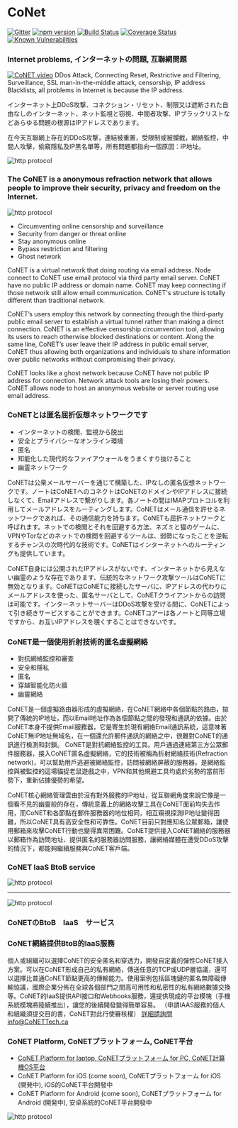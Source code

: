 # CoNet
[![Gitter](https://img.shields.io/badge/chat-on%20gitter-blue.svg)](https://gitter.im/QTGate/Lobby)
[![npm version](https://badge.fury.io/js/conet.svg)](https://badge.fury.io/js/conet)
[![Build Status](https://travis-ci.org/QTGate/CoNET.svg?branch=master)](https://travis-ci.org/QTGate/CoNET)
[![Coverage Status](https://coveralls.io/repos/github/QTGate/CoNET/badge.svg?branch=master)](https://coveralls.io/github/QTGate/CoNET?branch=master)
[![Known Vulnerabilities](https://snyk.io/test/github/qtgate/conet/badge.svg?targetFile=package.json)](https://snyk.io/test/github/qtgate/conet?targetFile=package.json)

### Internet problems, インターネットの問題, 互聯網問題
[![CoNET video](/resources/CoNETVideo.png?raw=true)](http://www.youtube.com/watch?v=RPKsYLI-4jU)
DDos Attack, Connecting Reset, Restrictive and Filtering, Surveillance, SSL man-in-the-middle attack, censorship, IP address Blacklists, all problems in Internet is because the IP address.

インターネット上DDoS攻撃、コネクション・リセット、制限又は遮断された自由なしのインターネット、ネット監視と窃視、中間者攻撃、IPブラックリストなどあらゆる問題の根源はIPアドレスであります。

在今天互聯網上存在的DDoS攻撃，連結被重置，受限制或被攔截，網絡監控，中間人攻擊，偷窺隱私及IP黑名單等，所有問題都指向一個原因：IP地址。

![http protocol](/resources/conet.png?raw=true)

### The CoNET is a anonymous refraction network that allows people to improve their security, privacy and freedom on the Internet.
![http protocol](/resources/CoNET_refraction1.png?raw=true)
- Circumventing online censorship and surveillance
- Security from danger or threat online
- Stay anonymous online
- Bypass restriction and filtering
- Ghost network

CoNET is a virtual network that doing routing via email address. Node connect to CoNET use email protocol via third party email server. CoNET have no public IP address or domain name.
CoNET may keep connecting if those network still allow email communication. CoNET's structure is totally different than traditional network. 

CoNET’s users employ this network by connecting through the third-party public email server to establish a virtual tunnel rather than making a direct connection. CoNET is an effective censorship circumvention tool, allowing its users to reach otherwise blocked destinations or content. Along the same line, CoNET’s user leave their IP address in public email server, CoNET thus allowing both organizations and individuals to share information over public networks without compromising their privacy.

CoNET looks like a ghost network because CoNET have not public IP address for connection. Network attack tools are losing their powers. CoNET allows node to host an anonymous website or server routing use email address.
### CoNETとは匿名屈折仮想ネットワークです
- インターネットの検閲、監視から脱出
- 安全とプライバシーなオンライン環境
- 匿名
- 知能化した現代的なファイアウォールをうまくすり抜けること
- 幽霊ネットワーク

CoNETは公衆メールサーバーを通じて構築した、IPなしの匿名仮想ネットワークです。ノートはCoNETへのコネクトはCoNETのドメインやIPアドレスに接続しなくて、Emailアドレスで繋がりします。各ノートの間はIMAPプロトコルを利用してメールアドレスをルーティングします。CoNETはメール通信を許せるネットワークであれば、その通信能力を持ちます。CoNETも屈折ネットワークと呼ばれます。ネットでの検閲とそれを回避する方法、ネズミと猫のゲームに、VPNやTorなどのネットでの検閲を回避するツールは、弱勢になったことを逆転するチャンスの次時代的な技術です。CoNETはインターネットへのルーティングも提供しています。

CoNET自身には公開されたIPアドレスがないです、インターネットから見えない幽霊のような存在であります、伝統的なネットワーク攻撃ツールはCoNETに無効となります。CoNETはCoNETに接続したサーバに、IPアドレスの代わりにメールアドレスを使った、匿名サーバとして、CoNETクライアントからの訪問は可能です。インターネットサーバーはDDoS攻撃を受ける間に、CoNETによって引き続きサービスすることができます。CoNETコアーは各ノートと同等立場ですから、お互いIPアドレスを覗くすることはできないです。

### CoNET是一個使用折射技術的匿名虛擬網絡
- 對抗網絡監控和審查
- 安全和隱私
- 匿名
- 穿越智能化防火牆
- 幽靈網絡


CoNET是一個虛擬路由器形成的虛擬網絡，在CoNET網絡中各個節點的路由，拋開了傳統的IP地址，而以Email地址作為各個節點之間的發現和通訊的依據。由於CoNET本身不提供Email服務器，它是寄生於現有網絡Email通訊系統，這意味著CoNET無IP地址無域名，在一個還允許郵件通訊的網絡之中，很難對CoNET的通訊進行檢測和封鎖。
CoNET是對抗網絡監控的工具。用戶通過連結第三方公眾郵件服務器，接入CoNET匿名虛擬網絡，它的技術被稱為折射網絡技術(Refraction network)，可以幫助用戶逃避被網絡監控，訪問被網絡屏蔽的服務器。是網絡監控與被監控的這場貓捉老鼠遊戲之中，VPN和其他規避工具均處於劣勢的當前形勢下，重新佔據優勢的希望。

CoNET核心網絡管理雲由於沒有對外服務的IP地址，從互聯網角度來說它像是一個看不見的幽靈般的存在，傳統意義上的網絡攻擊工具在CoNET面前均失去作用，而CoNET和各節點在郵件服務器的地位相同，相互窺視探測IP地址變得困難，所以CoNET具有高安全性和可靠性。CoNET目前只對應知名公眾郵箱，讓使用郵箱來攻擊CoNET行動也變得異常困難。CoNET提供接入CoNET網絡的服務器以郵箱作為訪問地址、提供匿名的服務器訪問服務，讓網絡媒體在遭受DDoS攻擊的情況下，都能夠繼續服務與CoNET客戶端。
### CoNET IaaS BtoB service
![http protocol](/resources/coNETIaas1.png?raw=true)
***
![http protocol](/resources/iaas1.png?raw=true)
### CoNETのBtoB　IaaS　サービス

### CoNET網絡提供BtoB的IaaS服務
個人或組織可以選擇CoNET的安全匿名和穿透力，開發自定義的彈性CoNET接入方案。可以在CoNET形成自己的私有網絡，傳送任意的TCP或UDP層協議，還可以選擇比普通CoNET節點更高的傳輸能力。使用案例包括區塊鏈的匿名無障礙傳輸協議，國際企業分佈在全球各個部門之間高可用性和私密性的私有網絡數據交換等。CoNET的IaaS提供API接口和Webhooks服務，還提供現成的平台模塊（手機系統模塊將陸續推出），讓您的後續開發變得簡單容易。
（申請IAAS服務的個人和組織須提交目的書，CoNET對此行使審核權）
詳細請詢問info@CoNETTech.ca
### CoNET Platform, CoNETプラットフォーム, CoNET平台
- [CoNET Platform for laptop, CoNETプラットフォーム for PC, CoNET計算機OS平台](https://github.com/QTGate/QTGate-Desktop-Client)
- CoNET Platform for iOS (come soon), CoNETプラットフォーム for iOS (開発中), iOS的CoNET平台開發中
- CoNET Platform for Android (come soon), CoNETプラットフォーム for Android (開発中), 安卓系統的CoNET平台開發中

![http protocol](/resources/CoPlatform3.png?raw=true)
